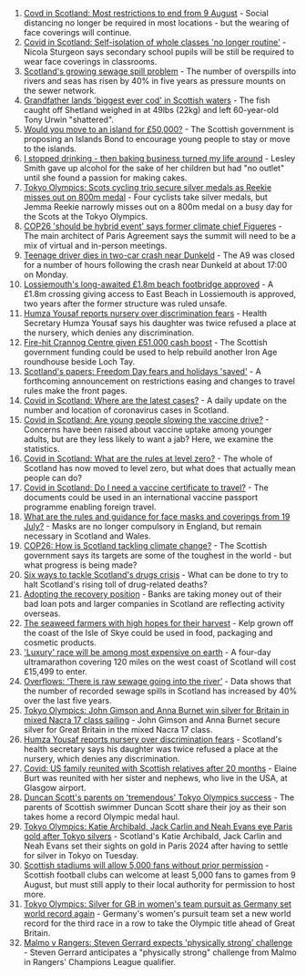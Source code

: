 1. [Covd in Scotland: Most restrictions to end from 9 August](https://www.bbc.co.uk/news/uk-scotland-58057380) - Social distancing no longer be required in most locations - but the wearing of face coverings will continue.
2. [Covid in Scotland: Self-isolation of whole classes 'no longer routine'](https://www.bbc.co.uk/news/uk-scotland-58073215) - Nicola Sturgeon says secondary school pupils will be still be required to wear face coverings in classrooms.
3. [Scotland's growing sewage spill problem](https://www.bbc.co.uk/news/uk-scotland-58040852) - The number of overspills into rivers and seas has risen by 40% in five years as pressure mounts on the sewer network.
4. [Grandfather lands 'biggest ever cod' in Scottish waters](https://www.bbc.co.uk/news/uk-scotland-north-east-orkney-shetland-58057906) - The fish caught off Shetland weighed in at 49lbs (22kg) and left 60-year-old Tony Urwin "shattered".
5. [Would you move to an island for £50,000?](https://www.bbc.co.uk/news/uk-scotland-highlands-islands-58070578) - The Scottish government is proposing an Islands Bond to encourage young people to stay or move to the islands.
6. [I stopped drinking - then baking business turned my life around](https://www.bbc.co.uk/news/uk-scotland-north-east-orkney-shetland-58011992) - Lesley Smith gave up alcohol for the sake of her children but had "no outlet" until she found a passion for making cakes.
7. [Tokyo Olympics: Scots cycling trio secure silver medals as Reekie misses out on 800m medal](https://www.bbc.co.uk/sport/olympics/58068498) - Four cyclists take silver medals, but Jemma Reekie narrowly misses out on a 800m medal on a busy day for the Scots at the Tokyo Olympics.
8. [COP26 'should be hybrid event' says former climate chief Figueres](https://www.bbc.co.uk/news/uk-scotland-58055854) - The main architect of Paris Agreement says the summit will need to be a mix of virtual and in-person meetings.
9. [Teenage driver dies in two-car crash near Dunkeld](https://www.bbc.co.uk/news/uk-scotland-tayside-central-58063283) - The A9 was closed for a number of hours following the crash near Dunkeld at about 17:00 on Monday.
10. [Lossiemouth's long-awaited £1.8m beach footbridge approved](https://www.bbc.co.uk/news/uk-scotland-north-east-orkney-shetland-58060227) - A £1.8m crossing giving access to East Beach in Lossiemouth is approved, two years after the former structure was ruled unsafe.
11. [Humza Yousaf reports nursery over discrimination fears](https://www.bbc.co.uk/news/uk-scotland-tayside-central-58056234) - Health Secretary Humza Yousaf says his daughter was twice refused a place at the nursery, which denies any discrimination.
12. [Fire-hit Crannog Centre given £51,000 cash boost](https://www.bbc.co.uk/news/uk-scotland-tayside-central-58063280) - The Scottish government funding could be used to help rebuild another Iron Age roundhouse beside Loch Tay.
13. [Scotland's papers: Freedom Day fears and holidays 'saved'](https://www.bbc.co.uk/news/uk-scotland-58065416) - A forthcoming announcement on restrictions easing and changes to travel rules make the front pages.
14. [Covid in Scotland: Where are the latest cases?](https://www.bbc.co.uk/news/uk-scotland-53511877) - A daily update on the number and location of coronavirus cases in Scotland.
15. [Covid in Scotland: Are young people slowing the vaccine drive?](https://www.bbc.co.uk/news/uk-scotland-57915106) - Concerns have been raised about vaccine uptake among younger adults, but are they less likely to want a jab? Here, we examine the statistics.
16. [Covid in Scotland: What are the rules at level zero?](https://www.bbc.co.uk/news/uk-scotland-53166816) - The whole of Scotland has now moved to level zero, but what does that actually mean people can do?
17. [Covid in Scotland: Do I need a vaccine certificate to travel?](https://www.bbc.co.uk/news/uk-scotland-57519070) - The documents could be used in an international vaccine passport programme enabling foreign travel.
18. [What are the rules and guidance for face masks and coverings from 19 July?](https://www.bbc.co.uk/news/health-51205344) - Masks are no longer compulsory in England, but remain necessary in Scotland and Wales.
19. [COP26: How is Scotland tackling climate change?](https://www.bbc.co.uk/news/uk-scotland-57970435) - The Scottish government says its targets are some of the toughest in the world - but what progress is being made?
20. [Six ways to tackle Scotland's drugs crisis](https://www.bbc.co.uk/news/uk-scotland-glasgow-west-48921696) - What can be done to try to halt Scotland's rising toll of drug-related deaths?
21. [Adopting the recovery position](https://www.bbc.co.uk/news/uk-scotland-58047221) - Banks are taking money out of their bad loan pots and larger companies in Scotland are reflecting activity overseas.
22. [The seaweed farmers with high hopes for their harvest](https://www.bbc.co.uk/news/uk-scotland-57996627) - Kelp grown off the coast of the Isle of Skye could be used in food, packaging and cosmetic products.
23. ['Luxury' race will be among most expensive on earth](https://www.bbc.co.uk/news/uk-scotland-57975285) - A four-day ultramarathon covering 120 miles on the west coast of Scotland will cost £15,499 to enter.
24. [Overflows: ‘There is raw sewage going into the river’](https://www.bbc.co.uk/news/uk-scotland-58061389) - Data shows that the number of recorded sewage spills in Scotland has increased by 40% over the last five years.
25. [Tokyo Olympics: John Gimson and Anna Burnet win silver for Britain in mixed Nacra 17 class sailing](https://www.bbc.co.uk/sport/av/olympics/58069529) - John Gimson and Anna Burnet secure silver for Great Britain in the mixed Nacra 17 class.
26. [Humza Yousaf reports nursery over discrimination fears](https://www.bbc.co.uk/news/uk-scotland-58064620) - Scotland's health secretary says his daughter was twice refused a place at the nursery, which denies any discrimination.
27. [Covid: US family reunited with Scottish relatives after 20 months](https://www.bbc.co.uk/news/uk-scotland-58062730) - Elaine Burt was reunited with her sister and nephews, who live in the USA, at Glasgow airport.
28. [Duncan Scott's parents on 'tremendous' Tokyo Olympics success](https://www.bbc.co.uk/news/uk-scotland-58062840) - The parents of Scottish swimmer Duncan Scott share their joy as their son takes home a record Olympic medal haul.
29. [Tokyo Olympics: Katie Archibald, Jack Carlin and Neah Evans eye Paris gold after Tokyo silvers](https://www.bbc.co.uk/sport/olympics/58070727) - Scotland's Katie Archibald, Jack Carlin and Neah Evans set their sights on gold in Paris 2024 after having to settle for silver in Tokyo on Tuesday.
30. [Scottish stadiums will allow 5,000 fans without prior permission](https://www.bbc.co.uk/sport/football/58075021) - Scottish football clubs can welcome at least 5,000 fans to games from 9 August, but must still apply to their local authority for permission to host more.
31. [Tokyo Olympics: Silver for GB in women's team pursuit as Germany set world record again](https://www.bbc.co.uk/sport/av/olympics/58069535) - Germany's women's pursuit team set a new world record for the third race in a row to take the Olympic title ahead of Great Britain.
32. [Malmo v Rangers: Steven Gerrard expects 'physically strong' challenge](https://www.bbc.co.uk/sport/football/58059487) - Steven Gerrard anticipates a "physically strong" challenge from Malmo in Rangers' Champions League qualifier.
